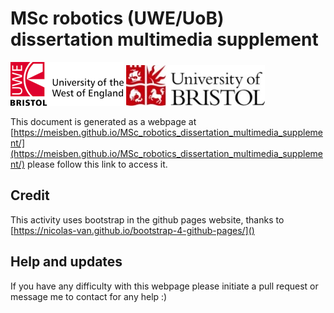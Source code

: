 # MSc robotics (UWE/UoB) dissertation multimedia supplement

[![logoPicture](images/uwe_uni_logo.png)](https://courses.uwe.ac.uk/H67B1/robotics)
[![logoPicture](images/bristol_uni_logo.jpg)](http://uobwww.isys.bristol.ac.uk/study/postgraduate/2020/eng/msc-robotics/)

This document is generated as a webpage at [https://meisben.github.io/MSc_robotics_dissertation_multimedia_supplement/](https://meisben.github.io/MSc_robotics_dissertation_multimedia_supplement/) please follow this link to access it.

## Credit

This activity uses bootstrap in the github pages website, thanks to [https://nicolas-van.github.io/bootstrap-4-github-pages/]()

## Help and updates

If you have any difficulty with this webpage please initiate a pull request or message me to contact for any help :)
